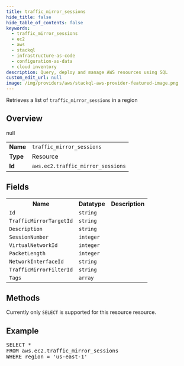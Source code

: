 ```yaml
---
title: traffic_mirror_sessions
hide_title: false
hide_table_of_contents: false
keywords:
  - traffic_mirror_sessions
  - ec2
  - aws
  - stackql
  - infrastructure-as-code
  - configuration-as-data
  - cloud inventory
description: Query, deploy and manage AWS resources using SQL
custom_edit_url: null
image: /img/providers/aws/stackql-aws-provider-featured-image.png
---
```

Retrieves a list of <code>traffic_mirror_sessions</code> in a region

## Overview
<table><tbody>
<tr><td><b>Name</b></td><td><code>traffic_mirror_sessions</code></td></tr>
<tr><td><b>Type</b></td><td>Resource</td></tr>
null
<tr><td><b>Id</b></td><td><code>aws.ec2.traffic_mirror_sessions</code></td></tr>
</tbody></table>

## Fields
<table><tbody>
<tr><th>Name</th><th>Datatype</th><th>Description</th></tr>
<tr><td><code>Id</code></td><td><code>string</code></td><td></td></tr><tr><td><code>TrafficMirrorTargetId</code></td><td><code>string</code></td><td></td></tr><tr><td><code>Description</code></td><td><code>string</code></td><td></td></tr><tr><td><code>SessionNumber</code></td><td><code>integer</code></td><td></td></tr><tr><td><code>VirtualNetworkId</code></td><td><code>integer</code></td><td></td></tr><tr><td><code>PacketLength</code></td><td><code>integer</code></td><td></td></tr><tr><td><code>NetworkInterfaceId</code></td><td><code>string</code></td><td></td></tr><tr><td><code>TrafficMirrorFilterId</code></td><td><code>string</code></td><td></td></tr><tr><td><code>Tags</code></td><td><code>array</code></td><td></td></tr>
</tbody></table>

## Methods
Currently only <code>SELECT</code> is supported for this resource resource.

## Example
<pre>
SELECT * 
FROM aws.ec2.traffic_mirror_sessions
WHERE region = 'us-east-1'
</pre>
